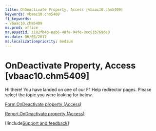 ```yaml
---
title: OnDeactivate Property, Access [vbaac10.chm5409]
keywords: vbaac10.chm5409
f1_keywords:
- vbaac10.chm5409
ms.prod: office
ms.assetid: 3182fb4b-eab6-48fe-94fe-0cc81b769de0
ms.date: 06/08/2017
ms.localizationpriority: medium
---
```



# OnDeactivate Property, Access [vbaac10.chm5409]

Hi there! You have landed on one of our F1 Help redirector pages. Please select the topic you were looking for below.

[Form.OnDeactivate property (Access)](https://msdn.microsoft.com/library/c241c3cc-377b-7407-87f3-3003edb3ff8f%28Office.15%29.aspx)

[Report.OnDeactivate property (Access)](https://msdn.microsoft.com/library/2b15bb7c-a307-6e2b-c933-b7a069ff99d0%28Office.15%29.aspx)

[!include[Support and feedback](~/includes/feedback-boilerplate.md)]